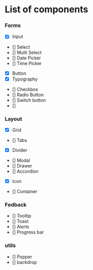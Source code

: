 # List of components

### Forms

- [X] Input
- [] Select
- [] Multi Select
- [] Date Picker
- [] Time Picker
- [X] Button
- [X] Typography
- [] Checkbox
- [] Radio Button
- [] Switch button
- []

### Layout

- [X] Grid
- [] Tabs
- [X] Divider
- [] Modal
- [] Drawer
- [] Accordion
- [X] Icon
- [] Container

### Fedback

- [] Tooltip
- [] Toast
- [] Alerts
- [] Progress bar

### utils

- [] Popper
- [] backdrop
